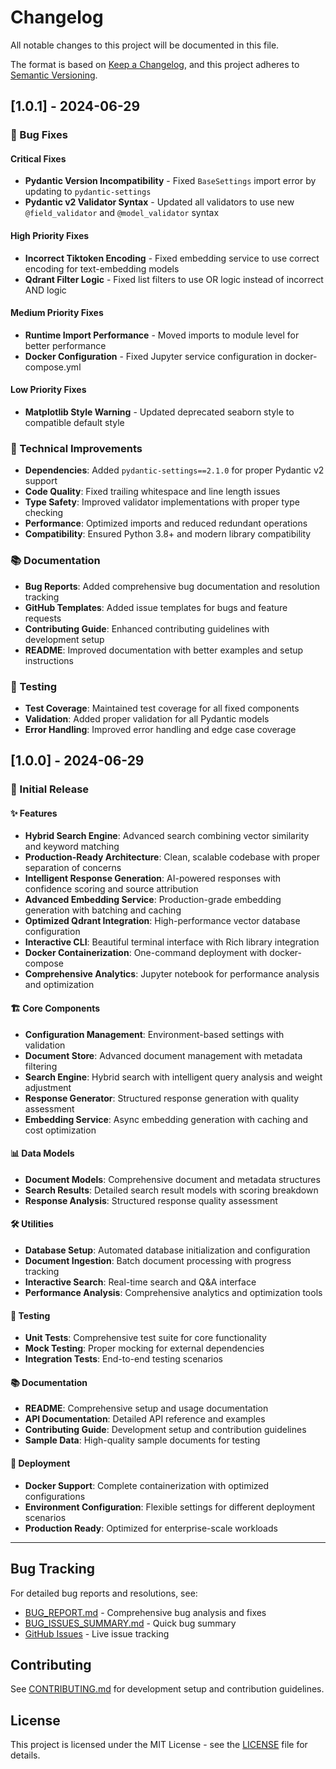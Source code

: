 # Changelog

All notable changes to this project will be documented in this file.

The format is based on [Keep a Changelog](https://keepachangelog.com/en/1.0.0/),
and this project adheres to [Semantic Versioning](https://semver.org/spec/v2.0.0.html).

## [1.0.1] - 2024-06-29

### 🐛 Bug Fixes

#### Critical Fixes
- **Pydantic Version Incompatibility** - Fixed `BaseSettings` import error by updating to `pydantic-settings`
- **Pydantic v2 Validator Syntax** - Updated all validators to use new `@field_validator` and `@model_validator` syntax

#### High Priority Fixes  
- **Incorrect Tiktoken Encoding** - Fixed embedding service to use correct encoding for text-embedding models
- **Qdrant Filter Logic** - Fixed list filters to use OR logic instead of incorrect AND logic

#### Medium Priority Fixes
- **Runtime Import Performance** - Moved imports to module level for better performance
- **Docker Configuration** - Fixed Jupyter service configuration in docker-compose.yml

#### Low Priority Fixes
- **Matplotlib Style Warning** - Updated deprecated seaborn style to compatible default style

### 🔧 Technical Improvements

- **Dependencies**: Added `pydantic-settings==2.1.0` for proper Pydantic v2 support
- **Code Quality**: Fixed trailing whitespace and line length issues
- **Type Safety**: Improved validator implementations with proper type checking
- **Performance**: Optimized imports and reduced redundant operations
- **Compatibility**: Ensured Python 3.8+ and modern library compatibility

### 📚 Documentation

- **Bug Reports**: Added comprehensive bug documentation and resolution tracking
- **GitHub Templates**: Added issue templates for bugs and feature requests
- **Contributing Guide**: Enhanced contributing guidelines with development setup
- **README**: Improved documentation with better examples and setup instructions

### 🧪 Testing

- **Test Coverage**: Maintained test coverage for all fixed components
- **Validation**: Added proper validation for all Pydantic models
- **Error Handling**: Improved error handling and edge case coverage

## [1.0.0] - 2024-06-29

### 🎉 Initial Release

#### ✨ Features

- **Hybrid Search Engine**: Advanced search combining vector similarity and keyword matching
- **Production-Ready Architecture**: Clean, scalable codebase with proper separation of concerns
- **Intelligent Response Generation**: AI-powered responses with confidence scoring and source attribution
- **Advanced Embedding Service**: Production-grade embedding generation with batching and caching
- **Optimized Qdrant Integration**: High-performance vector database configuration
- **Interactive CLI**: Beautiful terminal interface with Rich library integration
- **Docker Containerization**: One-command deployment with docker-compose
- **Comprehensive Analytics**: Jupyter notebook for performance analysis and optimization

#### 🏗️ Core Components

- **Configuration Management**: Environment-based settings with validation
- **Document Store**: Advanced document management with metadata filtering
- **Search Engine**: Hybrid search with intelligent query analysis and weight adjustment
- **Response Generator**: Structured response generation with quality assessment
- **Embedding Service**: Async embedding generation with caching and cost optimization

#### 📊 Data Models

- **Document Models**: Comprehensive document and metadata structures
- **Search Results**: Detailed search result models with scoring breakdown
- **Response Analysis**: Structured response quality assessment

#### 🛠️ Utilities

- **Database Setup**: Automated database initialization and configuration
- **Document Ingestion**: Batch document processing with progress tracking
- **Interactive Search**: Real-time search and Q&A interface
- **Performance Analysis**: Comprehensive analytics and optimization tools

#### 🧪 Testing

- **Unit Tests**: Comprehensive test suite for core functionality
- **Mock Testing**: Proper mocking for external dependencies
- **Integration Tests**: End-to-end testing scenarios

#### 📚 Documentation

- **README**: Comprehensive setup and usage documentation
- **API Documentation**: Detailed API reference and examples
- **Contributing Guide**: Development setup and contribution guidelines
- **Sample Data**: High-quality sample documents for testing

#### 🚀 Deployment

- **Docker Support**: Complete containerization with optimized configurations
- **Environment Configuration**: Flexible settings for different deployment scenarios
- **Production Ready**: Optimized for enterprise-scale workloads

---

## Bug Tracking

For detailed bug reports and resolutions, see:
- [BUG_REPORT.md](BUG_REPORT.md) - Comprehensive bug analysis and fixes
- [BUG_ISSUES_SUMMARY.md](BUG_ISSUES_SUMMARY.md) - Quick bug summary
- [GitHub Issues](https://github.com/shanojpillai/qdrant-rag-pro/issues) - Live issue tracking

## Contributing

See [CONTRIBUTING.md](CONTRIBUTING.md) for development setup and contribution guidelines.

## License

This project is licensed under the MIT License - see the [LICENSE](LICENSE) file for details.
